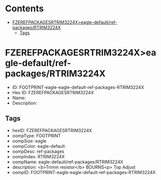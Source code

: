 



Contents
========

* [FZEREFPACKAGESRTRIM3224X>eagle-default/ref-packages/RTRIM3224X](#fzerefpackagesrtrim3224xeagle-defaultref-packagesrtrim3224x)
	* [Tags](#tags)

# FZEREFPACKAGESRTRIM3224X>eagle-default/ref-packages/RTRIM3224X

- ID: FOOTPRINT-eagle-eagle-default-ref-packages-RTRIM3224X
- Hex ID: FZEREFPACKAGESRTRIM3224X
- Name: 
- Description: 

## Tags

- hexID: FZEREFPACKAGESRTRIM3224X
- oompType: FOOTPRINT
- oompSize: eagle
- oompColor: eagle-default
- oompDesc: ref-packages
- oompIndex: RTRIM3224X
- oompName: eagle-default/ref-packages/RTRIM3224X
- description: &lt;b&gt;Trimm resistor&lt;/b&gt; BOURNS&lt;p&gt;&#xD;
Top Adjust
- oompID: FOOTPRINT-eagle-eagle-default-ref-packages-RTRIM3224X
